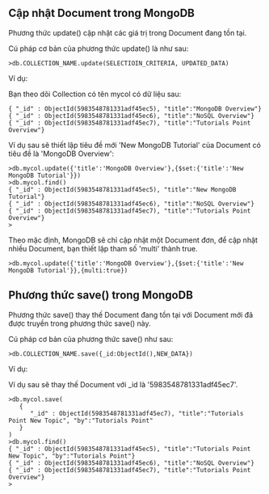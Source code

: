 
## Cập nhật Document trong MongoDB
Phương thức update() cập nhật các giá trị trong Document đang tồn tại.

Cú pháp cơ bản của phương thức update() là như sau:
```roomsql
>db.COLLECTION_NAME.update(SELECTIOIN_CRITERIA, UPDATED_DATA)
```

Ví dụ:

Bạn theo dõi Collection có tên mycol có dữ liệu sau:
```roomsql
{ "_id" : ObjectId(5983548781331adf45ec5), "title":"MongoDB Overview"}
{ "_id" : ObjectId(5983548781331adf45ec6), "title":"NoSQL Overview"}
{ "_id" : ObjectId(5983548781331adf45ec7), "title":"Tutorials Point Overview"}
```


Ví dụ sau sẽ thiết lập tiêu đề mới 'New MongoDB Tutorial' của Document có tiêu đề là 'MongoDB Overview':
```roomsql
>db.mycol.update({'title':'MongoDB Overview'},{$set:{'title':'New MongoDB Tutorial'}})
>db.mycol.find()
{ "_id" : ObjectId(5983548781331adf45ec5), "title":"New MongoDB Tutorial"}
{ "_id" : ObjectId(5983548781331adf45ec6), "title":"NoSQL Overview"}
{ "_id" : ObjectId(5983548781331adf45ec7), "title":"Tutorials Point Overview"}
>
```


Theo mặc định, MongoDB sẽ chỉ cập nhật một Document đơn, để cập nhật nhiều Document, bạn thiết lập tham số 'multi' thành true.
```roomsql
>db.mycol.update({'title':'MongoDB Overview'},{$set:{'title':'New MongoDB Tutorial'}},{multi:true})
```


## Phương thức save() trong MongoDB
Phương thức save() thay thế Document đang tồn tại với Document mới đã được truyền trong phương thức save() này.

Cú pháp cơ bản của phương thức save() như sau:
```roomsql
>db.COLLECTION_NAME.save({_id:ObjectId(),NEW_DATA})
```

Ví dụ:

Ví dụ sau sẽ thay thế Document với _id là '5983548781331adf45ec7'.
```roomsql
>db.mycol.save(
   {
      "_id" : ObjectId(5983548781331adf45ec7), "title":"Tutorials Point New Topic", "by":"Tutorials Point"
   }
)
>db.mycol.find()
{ "_id" : ObjectId(5983548781331adf45ec5), "title":"Tutorials Point New Topic", "by":"Tutorials Point"}
{ "_id" : ObjectId(5983548781331adf45ec6), "title":"NoSQL Overview"}
{ "_id" : ObjectId(5983548781331adf45ec7), "title":"Tutorials Point Overview"}
>
```



















